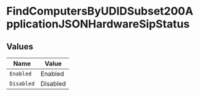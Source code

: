 # FindComputersByUDIDSubset200ApplicationJSONHardwareSipStatus


## Values

| Name       | Value      |
| ---------- | ---------- |
| `Enabled`  | Enabled    |
| `Disabled` | Disabled   |